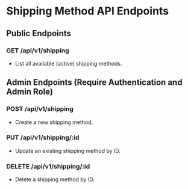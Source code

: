 # Shipping Method API Endpoints

## Public Endpoints

### GET /api/v1/shipping

- List all available (active) shipping methods.

## Admin Endpoints (Require Authentication and Admin Role)

### POST /api/v1/shipping

- Create a new shipping method.

### PUT /api/v1/shipping/:id

- Update an existing shipping method by ID.

### DELETE /api/v1/shipping/:id

- Delete a shipping method by ID.
